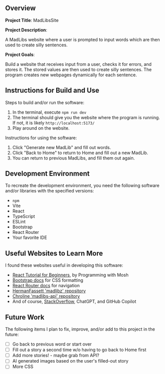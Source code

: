 ## Overview

**Project Title**: MadLibsSite

**Project Description**:

A MadLibs website where a user is prompted to input words which are then used to create silly sentences.

**Project Goals**:

Build a website that receives input from a user, checks it for errors, and stores it. The stored values are then used to create silly sentences. The program creates new webpages dynamically for each sentence.

## Instructions for Build and Use

Steps to build and/or run the software:

1. In the terminal, execute `npm run dev`
2. The terminal should give you the website where the program is running. If not, it is likely `http://localhost:5173/`
3. Play around on the website.

Instructions for using the software:

1. Click "Generate new MadLib" and fill out words.
2. Click "Back to Home" to return to Home and fill out a new MadLib.
3. You can return to previous MadLibs, and fill them out again.

## Development Environment

To recreate the development environment, you need the following software and/or libraries with the specified versions:

- `npm`
- Vite
- React
- TypeScript
- ESLint
- Bootstrap
- React Router
- Your favorite IDE

## Useful Websites to Learn More

I found these websites useful in developing this software:

- [React Tutorial for Beginners](https://www.youtube.com/watch?v=SqcY0GlETPk), by Programming with Mosh
- [Bootstrap docs](https://getbootstrap.com/docs/5.3/getting-started/introduction/) for CSS formatting
- [React Router docs](https://reactrouter.com/en/main) for navigation
- [HermanFassett 'madlibz' repository](https://github.com/HermanFassett/madlibz)
- [Chroline 'madlibs-api' repository](https://github.com/chroline/madlibs-api)
- And of course, [StackOverflow](stackoverflow.com), ChatGPT, and GitHub Copilot

## Future Work

The following items I plan to fix, improve, and/or add to this project in the future:

- [ ] Go back to previous word or start over
- [ ] Fill out a story a second time w/o having to go back to Home first
- [ ] Add more stories! - maybe grab from API?
- [ ] AI generated images based on the user's filled-out story
- [ ] More CSS
